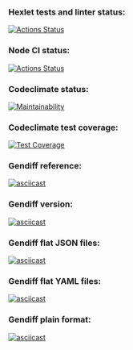 ### Hexlet tests and linter status:
[![Actions Status](https://github.com/Mark-Gruzdov/backend-project-46/actions/workflows/hexlet-check.yml/badge.svg)](https://github.com/Mark-Gruzdov/backend-project-46/actions)

### Node CI status:
[![Actions Status](https://github.com/Mark-Gruzdov/backend-project-46/actions/workflows/nodejs.yml/badge.svg)](https://github.com/Mark-Gruzdov/backend-project-46/actions)

### Codeclimate status: 
[![Maintainability](https://api.codeclimate.com/v1/badges/3065897c99f94ffd3c7b/maintainability)](https://codeclimate.com/github/Mark-Gruzdov/backend-project-46/maintainability)

### Codeclimate test coverage:
[![Test Coverage](https://api.codeclimate.com/v1/badges/3065897c99f94ffd3c7b/test_coverage)](https://codeclimate.com/github/Mark-Gruzdov/backend-project-46/test_coverage)

### Gendiff reference:
[![asciicast](https://asciinema.org/a/650200.svg)](https://asciinema.org/a/650200)

### Gendiff version:
[![asciicast](https://asciinema.org/a/650201.svg)](https://asciinema.org/a/650201)

### Gendiff flat JSON files:
[![asciicast](https://asciinema.org/a/650203.svg)](https://asciinema.org/a/650203)

### Gendiff flat YAML files:
[![asciicast](https://asciinema.org/a/650204.svg)](https://asciinema.org/a/650204)

### Gendiff plain format:
[![asciicast](https://asciinema.org/a/651682.svg)](https://asciinema.org/a/651682)